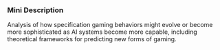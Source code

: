 ### Mini Description

Analysis of how specification gaming behaviors might evolve or become more sophisticated as AI systems become more capable, including theoretical frameworks for predicting new forms of gaming.
